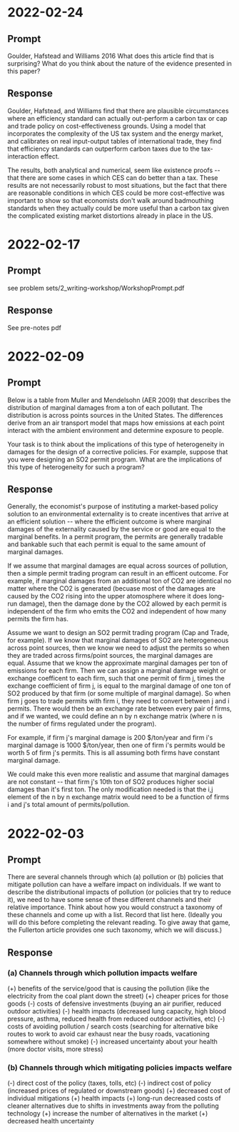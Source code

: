 # 2022-02-24
## Prompt
Goulder, Hafstead and Williams 2016 
What does this article find that is surprising?
What do you think about the nature of the evidence presented in this paper?

## Response
Goulder, Hafstead, and Williams find that there are plausible circumstances where an efficiency standard can actually out-perform a carbon tax or cap and trade policy on cost-effectiveness grounds. Using a model that incorporates the complexity of the US tax system and the energy market, and calibrates on real input-output tables of international trade, they find that efficiency standards can outperform carbon taxes due to the tax-interaction effect.

The results, both analytical and numerical, seem like existence proofs -- that there are some cases in which CES can do better than a tax. These results are not necessarily robust to most situations, but the fact that there are reasonable conditions in which CES could be more cost-effective was important to show so that economists don't walk around badmouthing standards when they actually could be more useful than a carbon tax given the complicated existing market distortions already in place in the US.



# 2022-02-17
## Prompt
see problem sets/2_writing-workshop/WorkshopPrompt.pdf

## Response
See pre-notes pdf





# 2022-02-09
## Prompt
Below is a table from Muller and Mendelsohn (AER 2009) that describes the distribution of marginal damages from a ton of each pollutant. The distribution is across points sources in the United States. The differences derive from an air transport model that maps how emissions at each point interact with the ambient environment and determine exposure to people.

Your task is to think about the implications of this type of heterogeneity in damages for the design of a corrective policies. For example, suppose that you were designing an SO2 permit program. What are the implications of this type of heterogeneity for such a program?

## Response
Generally, the economist's purpose of instituting a market-based policy solution to an environmental externality is to create incentives that arrive at an efficient solution -- where the efficient outcome is where marginal damages of the externality caused by the service or good are equal to the marginal benefits. In a permit program, the permits are generally tradable and bankable such that each permit is equal to the same amount of marginal damages.

If we assume that marginal damages are equal across sources of pollution, then a simple permit trading program can result in an efficent outcome. For example, if marginal damages from an additional ton of CO2 are identical no matter where the CO2 is generated (becuase most of the damages are caused by the CO2 rising into the upper atomosphere where it does long-run damage), then the damage done by the CO2 allowed by each permit is independent of the firm who emits the CO2 and independent of how many permits the firm has.

Assume we want to design an SO2 permit trading program (Cap and Trade, for example). If we know that marginal damages of SO2 are heterogeneous across point sources, then we know we need to adjust the permits so when they are traded across firms/point sources, the marginal damages are equal. Assume that we know the approximate marginal damages per ton of emissions for each firm. Then we can assign a marginal damage weight or exchange coefficent to each firm, such that one permit of firm j, times the exchange coefficient of firm j, is equal to the marginal damage of one ton of SO2 produced by that firm (or some multiple of marginal damage). So when firm j goes to trade permits with firm i, they need to convert between j and i permits. There would then be an exchange rate between every pair of firms, and if we wanted, we could define an n by n exchange matrix (where n is the number of firms regulated under the program).

For example, if firm j's marginal damage is 200 $/ton/year and firm i's marginal damage is 1000 $/ton/year, then one of firm i's permits would be worth 5 of firm j's permits. This is all assuming both firms have constant marginal damage.

We could make this even more realistic and assume that marginal damages are not constant -- that firm j's 10th ton of SO2 produces higher social damages than it's first ton. The only modification needed is that the i,j element of the n by n exchange matrix would need to be a function of firms i and j's total amount of permits/pollution.






# 2022-02-03
## Prompt
There are several channels through which (a) pollution or (b) policies that mitigate pollution can have a welfare impact on individuals. If we want to describe the distributional impacts of pollution (or policies that try to reduce it), we need to have some sense of these different channels and their relative importance. Think about how you would construct a taxonomy of these channels and come up with a list. Record that list here. (Ideally you will do this before completing the relevant reading. To give away that game, the Fullerton article provides one such taxonomy, which we will discuss.)

## Response
### (a) Channels through which pollution impacts welfare
(+) benefits of the service/good that is causing the pollution (like the 
    electricity from the coal plant down the street)
(+) cheaper prices for those goods
(-) costs of defensive investments (buying an air purifier, reduced 
    outdoor activities)
(-) health impacts (decreased lung capacity, high blood pressure, asthma, 
    reduced health from reduced outdoor activities, etc)
(-) costs of avoiding pollution / search costs (searching for alternative bike routes to work to
    avoid car exhaust near the busy roads, vacationing somewhere without smoke)
(-) increased uncertainty about your health (more doctor visits, more stress)

### (b) Channels through which mitigating policies impacts welfare
(-) direct cost of the policy (taxes, tolls, etc)
(-) indirect cost of policy (increased prices of regulated or downstream goods)
(+) decreased cost of individual mitigations
(+) health impacts
(+) long-run decreased costs of cleaner alternatives due to shifts in investments
    away from the polluting technology
(+) increase the number of alternatives in the market 
(+) decreased health uncertainty

